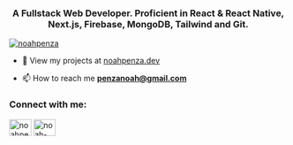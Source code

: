 <h3 align="center">A Fullstack Web Developer. Proficient in React & React Native, Next.js, Firebase, MongoDB, Tailwind and Git.</h3>

<p align="left"> <a href="https://twitter.com/noahpenza" target="blank"><img src="https://img.shields.io/twitter/follow/noahpenza?logo=twitter&style=for-the-badge" alt="noahpenza" /></a> </p>

- 🔭 View my projects at [noahpenza.dev](https://www.noahpenza.dev/)

- 📫 How to reach me **penzanoah@gmail.com**

<h3 align="left">Connect with me:</h3>
<p align="left">
<a href="https://twitter.com/noahpenza" target="blank"><img align="center" src="https://raw.githubusercontent.com/rahuldkjain/github-profile-readme-generator/master/src/images/icons/Social/twitter.svg" alt="noahpenza" height="30" width="40" /></a>
<a href="https://linkedin.com/in/noah-penza-a752781a2" target="blank"><img align="center" src="https://raw.githubusercontent.com/rahuldkjain/github-profile-readme-generator/master/src/images/icons/Social/linked-in-alt.svg" alt="noah-penza-a752781a2" height="30" width="40" /></a>
</p>
